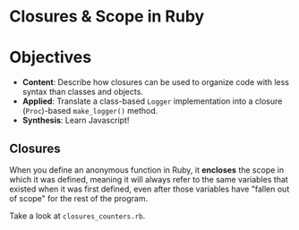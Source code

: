 # Closures & Scope in Ruby

# Objectives

* **Content**: Describe how closures can be used to organize code with less syntax than classes and objects.
* **Applied**: Translate a class-based `Logger` implementation into a closure (`Proc`)-based `make_logger()` method.
* **Synthesis**: Learn Javascript!

## Closures

When you define an anonymous function in Ruby, it **encloses** the scope in which it was defined, meaning it will always refer to the same variables that existed when it was first defined, even after those variables have "fallen out of scope" for the rest of the program.

Take a look at `closures_counters.rb`.

